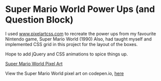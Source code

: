# Super Mario World Power Ups (and Question Block) 
I used www.pixelartcss.com to recreate the power ups from my favourite Nintendo game, Super Mario World (1990)
Also, had taught myself and implemented CSS grid in this project for the layout of the boxes.

Hope to add jQuery and CSS animations to spice things up.

[Super Mario World Pixel Art](img/super_mario_world_pixel_art.png)

View the Super Mario World pixel art on codepen.io, [here](https://codepen.io/ej-sanmartin/pen/oMjmqb)
